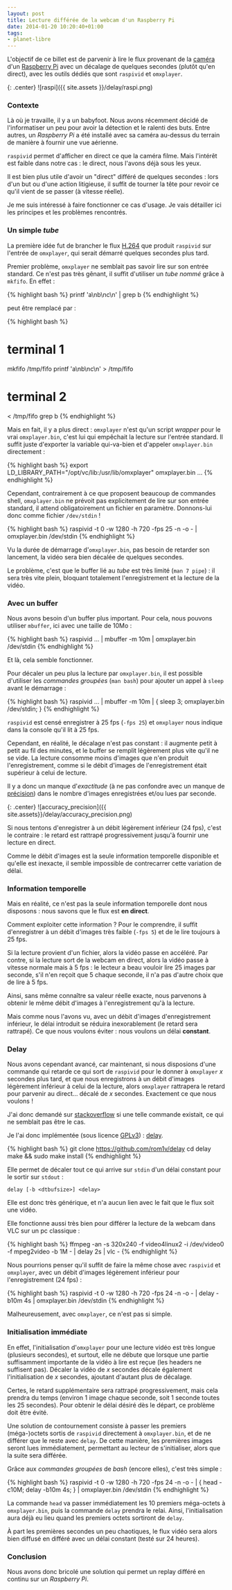 ```yaml
---
layout: post
title: Lecture différée de la webcam d'un Raspberry Pi
date: 2014-01-20 10:20:40+01:00
tags:
- planet-libre
---
```


L'objectif de ce billet est de parvenir à lire le flux provenant de la
[caméra][] d'un [Raspberry Pi][] avec un décalage de quelques secondes (plutôt
qu'en direct), avec les outils dédiés que sont `raspivid` et `omxplayer`.

[caméra]: http://www.raspberrypi.org/camera
[raspberry pi]: https://fr.wikipedia.org/wiki/Raspberry_Pi

{: .center}
![raspi]({{ site.assets }}/delay/raspi.png)


### Contexte

Là où je travaille, il y a un babyfoot. Nous avons récemment décidé de
l'informatiser un peu pour avoir la détection et le ralenti des buts. Entre
autres, un _Raspberry Pi_ a été installé avec sa caméra au-dessus du terrain de
manière à fournir une vue aérienne.

`raspivid` permet d'afficher en direct ce que la caméra filme. Mais l'intérêt
est faible dans notre cas : le direct, nous l'avons déjà sous les yeux.

Il est bien plus utile d'avoir un "direct" différé de quelques secondes : lors
d'un but ou d'une action litigieuse, il suffit de tourner la tête pour revoir ce
qu'il vient de se passer (à vitesse réelle).

Je me suis intéressé à faire fonctionner ce cas d'usage. Je vais détailler ici
les principes et les problèmes rencontrés.


### Un simple _tube_

La première idée fut de brancher le flux [H.264][] que produit `raspivid` sur
l'entrée de `omxplayer`, qui serait démarré quelques secondes plus tard.

[H.264]: https://fr.wikipedia.org/wiki/H.264

Premier problème, `omxplayer` ne semblait pas savoir lire sur son entrée
standard. Ce n'est pas très gênant, il suffit d'utiliser un _tube nommé_ grâce à
`mkfifo`. En effet :

{% highlight bash %}
printf 'a\nb\nc\n' | grep b
{% endhighlight %}

peut être remplacé par :

{% highlight bash %}
# terminal 1
mkfifo /tmp/fifo
printf 'a\nb\nc\n' > /tmp/fifo

# terminal 2
< /tmp/fifo grep b
{% endhighlight %}

Mais en fait, il y a plus direct : `omxplayer` n'est qu'un script _wrapper_ pour
le vrai `omxplayer.bin`, c'est lui qui empêchait la lecture sur l'entrée
standard. Il suffit juste d'exporter la variable qui-va-bien et d'appeler
`omxplayer.bin` directement :

{% highlight bash %}
export LD_LIBRARY_PATH="/opt/vc/lib:/usr/lib/omxplayer"
omxplayer.bin …
{% endhighlight %}

Cependant, contrairement à ce que proposent beaucoup de commandes shell,
`omxplayer.bin` ne prévoit pas explicitement de lire sur son entrée standard, il
attend obligatoirement un fichier en paramètre. Donnons-lui donc comme fichier
`/dev/stdin` !

{% highlight bash %}
raspivid -t 0 -w 1280 -h 720 -fps 25 -n -o - | omxplayer.bin /dev/stdin
{% endhighlight %}

Vu la durée de démarrage d'`omxplayer.bin`, pas besoin de retarder son
lancement, la vidéo sera bien décalée de quelques secondes.

Le problème, c'est que le buffer lié au _tube_ est très limité (`man 7 pipe`) :
il sera très vite plein, bloquant totalement l'enregistrement et la lecture de
la vidéo.


### Avec un buffer

Nous avons besoin d'un buffer plus important. Pour cela, nous pouvons utiliser
`mbuffer`, ici avec une taille de 10Mo :

{% highlight bash %}
raspivid … | mbuffer -m 10m | omxplayer.bin /dev/stdin
{% endhighlight %}

Et là, cela semble fonctionner.

Pour décaler un peu plus la lecture par `omxplayer.bin`, il est possible
d'utiliser les _commandes groupées_ (`man bash`) pour ajouter un appel à `sleep`
avant le démarrage :

{% highlight bash %}
raspivid … | mbuffer -m 10m | { sleep 3; omxplayer.bin /dev/stdin; }
{% endhighlight %}

`raspivid` est censé enregistrer à 25 fps (`-fps 25`) et `omxplayer` nous
indique dans la console qu'il lit à 25 fps.

Cependant, en réalité, le décalage n'est pas constant : il augmente petit à
petit au fil des minutes, et le buffer se remplit légèrement plus vite qu'il ne
se vide. La lecture consomme moins d'images que n'en produit l'enregistrement,
comme si le débit d'images de l'enregistrement était supérieur à celui de
lecture.

Il y a donc un manque d'_exactitude_ (à ne pas confondre avec un manque de
[précision][]) dans le nombre d'images enregistrées et/ou lues par seconde.

[précision]: http://www.dspguide.com/ch2/7.htm

{: .center}
![accuracy_precision]({{ site.assets}}/delay/accuracy_precision.png)

Si nous tentons d'enregistrer à un débit légèrement inférieur (24 fps), c'est le
contraire : le retard est rattrapé progressivement jusqu'à fournir une lecture
en direct.

Comme le débit d'images est la seule information temporelle disponible et
qu'elle est inexacte, il semble impossible de contrecarrer cette variation de
délai.


### Information temporelle

Mais en réalité, ce n'est pas la seule information temporelle dont nous
disposons : nous savons que le flux est **en direct**.

Comment exploiter cette information ? Pour le comprendre, il suffit
d'enregistrer à un débit d'images très faible (`-fps 5`) et de le lire toujours
à 25 fps.

Si la lecture provient d'un fichier, alors la vidéo passe en accéléré. Par
contre, si la lecture sort de la webcam en direct, alors la vidéo passe à
vitesse normale mais à 5 fps : le lecteur a beau vouloir lire 25 images par
seconde, s'il n'en reçoit que 5 chaque seconde, il n'a pas d'autre choix que de
lire à 5 fps.

Ainsi, sans même connaître sa valeur réelle exacte, nous parvenons à obtenir le
même débit d'images à l'enregistrement qu'à la lecture.

Mais comme nous l'avons vu, avec un débit d'images d'enregistrement inférieur,
le délai introduit se réduira inexorablement (le retard sera rattrapé). Ce que
nous voulons éviter : nous voulons un délai **constant**.


### Delay

Nous avons cependant avancé, car maintenant, si nous disposions d'une commande
qui retarde ce qui sort de `raspivid` pour le donner à `omxplayer` _x_ secondes
plus tard, et que nous enregistrons à un débit d'images légèrement inférieur à
celui de la lecture, alors `omxplayer` rattrapera le retard pour parvenir au
direct… décalé de _x_ secondes. Exactement ce que nous voulons !

J'ai donc demandé sur [stackoverflow][] si une telle commande existait, ce qui
ne semblait pas être le cas.

[stackoverflow]: http://stackoverflow.com/questions/20979694/is-there-a-shell-command-to-delay-a-buffer

Je l'ai donc implémentée (sous licence [GPLv3][]) : [delay].

[gplv3]: https://fr.wikipedia.org/wiki/Licence_publique_g%C3%A9n%C3%A9rale_GNU

{% highlight bash %}
git clone https://github.com/rom1v/delay
cd delay
make && sudo make install
{% endhighlight %}

[delay]: https://github.com/rom1v/delay

Elle permet de décaler tout ce qui arrive sur `stdin` d'un délai constant pour
le sortir sur `stdout` :

    delay [-b <dtbufsize>] <delay>

Elle est donc très générique, et n'a aucun lien avec le fait que le flux soit
une vidéo.

Elle fonctionne aussi très bien pour différer la lecture de la webcam dans VLC
sur un pc classique :

{% highlight bash %}
ffmpeg -an -s 320x240 -f video4linux2 -i /dev/video0 -f mpeg2video -b 1M - |
  delay 2s | vlc -
{% endhighlight %}

Nous pourrions penser qu'il suffit de faire la même chose avec `raspivid` et
`omxplayer`, avec un débit d'images légèrement inférieur pour l'enregistrement
(24 fps) :

{% highlight bash %}
raspivid -t 0 -w 1280 -h 720 -fps 24 -n -o - |
  delay -b10m 4s |
  omxplayer.bin /dev/stdin
{% endhighlight %}

Malheureusement, avec `omxplayer`, ce n'est pas si simple.


### Initialisation immédiate

En effet, l'initialisation d'`omxplayer` pour une lecture vidéo est très longue
(plusieurs secondes), et surtout, elle ne débute que lorsque une partie
suffisamment importante de la vidéo à lire est reçue (les headers ne suffisent
pas). Décaler la vidéo de _x_ secondes décale également l'initialisation de _x_
secondes, ajoutant d'autant plus de décalage.

Certes, le retard supplémentaire sera rattrapé progressivement, mais cela
prendra du temps (environ 1 image chaque seconde, soit 1 seconde toutes les 25
secondes). Pour obtenir le délai désiré dès le départ, ce problème doit être
évité.

Une solution de contournement consiste à passer les premiers (méga-)octets
sortis de `raspivid` directement à `omxplayer.bin`, et de ne différer que le
reste avec `delay`. De cette manière, les premières images seront lues
immédiatement, permettant au lecteur de s'initialiser, alors que la suite sera
différée.

Grâce aux _commandes groupées_ de _bash_ (encore elles), c'est très simple :

{% highlight bash %}
raspivid -t 0 -w 1280 -h 720 -fps 24 -n -o - |
  { head -c10M; delay -b10m 4s; } |
  omxplayer.bin /dev/stdin
{% endhighlight %}

La commande `head` va passer immédiatement les 10 premiers méga-octets à
`omxplayer.bin`, puis la commande `delay` prendra le relai. Ainsi,
l'initialisation aura déjà eu lieu quand les premiers octets sortiront de
`delay`.

À part les premières secondes un peu chaotiques, le flux vidéo sera alors bien
diffusé en différé avec un délai constant (testé sur 24 heures).


### Conclusion

Nous avons donc bricolé une solution qui permet un replay différé en continu sur
un _Raspberry Pi_.
